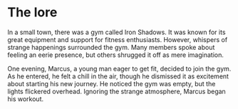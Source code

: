 # The lore
In a small town, there was a gym called Iron Shadows. It was known for its great equipment and support for fitness enthusiasts. However, whispers of strange happenings surrounded the gym. Many members spoke about feeling an eerie presence, but others shrugged it off as mere imagination. 

One evening, Marcus, a young man eager to get fit, decided to join the gym. As he entered, he felt a chill in the air, though he dismissed it as excitement about starting his new journey. He noticed the gym was empty, but the lights flickered overhead. Ignoring the strange atmosphere, Marcus began his workout. 
